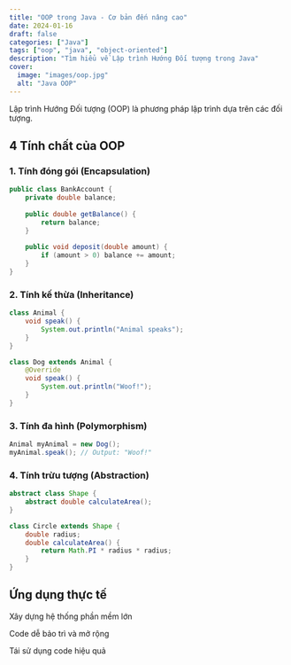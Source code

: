 ```yaml
---
title: "OOP trong Java - Cơ bản đến nâng cao"
date: 2024-01-16
draft: false
categories: ["Java"]
tags: ["oop", "java", "object-oriented"]
description: "Tìm hiểu về Lập trình Hướng Đối tượng trong Java"
cover:
  image: "images/oop.jpg"
  alt: "Java OOP"
---
```


Lập trình Hướng Đối tượng (OOP) là phương pháp lập trình dựa trên các đối tượng.

## 4 Tính chất của OOP

### 1. Tính đóng gói (Encapsulation)
```java
public class BankAccount {
    private double balance;
    
    public double getBalance() {
        return balance;
    }
    
    public void deposit(double amount) {
        if (amount > 0) balance += amount;
    }
}
```
### 2. Tính kế thừa (Inheritance)
```java
class Animal {
    void speak() { 
        System.out.println("Animal speaks"); 
    }
}

class Dog extends Animal {
    @Override
    void speak() { 
        System.out.println("Woof!"); 
    }
}
```
### 3. Tính đa hình (Polymorphism)
```java
Animal myAnimal = new Dog();
myAnimal.speak(); // Output: "Woof!"
```
### 4. Tính trừu tượng (Abstraction)
```java
abstract class Shape {
    abstract double calculateArea();
}

class Circle extends Shape {
    double radius;
    double calculateArea() {
        return Math.PI * radius * radius;
    }
}
```
## Ứng dụng thực tế
Xây dựng hệ thống phần mềm lớn

Code dễ bảo trì và mở rộng

Tái sử dụng code hiệu quả